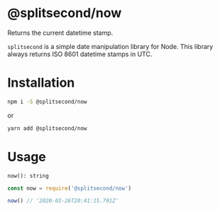 # @splitsecond/now

Returns the current datetime stamp.

`splitsecond` is a simple date manipulation library for Node. This library always returns ISO 8601 datetime stamps in UTC.

# Installation

```bash
npm i -S @splitsecond/now
```

or 

```bash
yarn add @splitsecond/now
```

# Usage

`now(): string`

```javascript
const now = require('@splitsecond/now')

now() // '2020-03-26T20:41:15.791Z'
```